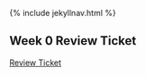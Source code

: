 {% include jekyllnav.html %}

## Week 0 Review Ticket
[Review Ticket](https://github.com/leahsaph123/tri3_individ/issues/1)
